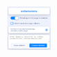 <img src="https://github.com/akbaralievv/Blocker/blob/main/assets/images/Screenshot_1.png" alt="альтернативный текст" width="100" height="100">
